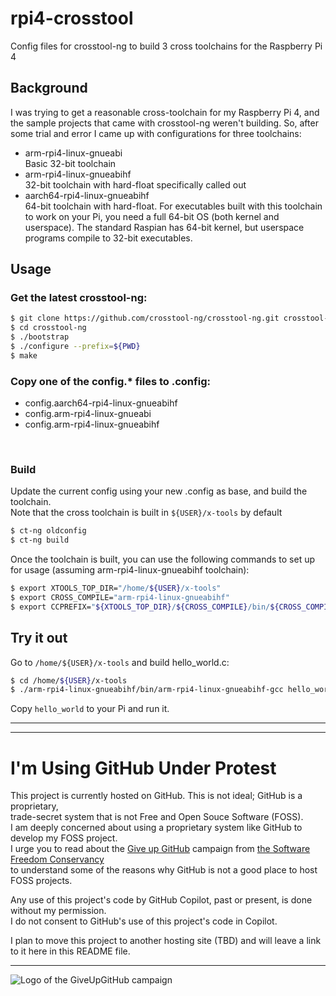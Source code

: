 # rpi4-crosstool
Config files for crosstool-ng to build 3 cross toolchains for the Raspberry Pi 4

## Background

I was trying to get a reasonable cross-toolchain for my Raspberry Pi 4, and the sample projects that
came with crosstool-ng weren't building. So, after some trial and error I came up with configurations
for three toolchains:  
* arm-rpi4-linux-gnueabi  
  Basic 32-bit toolchain
* arm-rpi4-linux-gnueabihf  
  32-bit toolchain with hard-float specifically called out
* aarch64-rpi4-linux-gnueabihf  
  64-bit toolchain with hard-float. For executables built with this toolchain to work on your Pi,
  you need a full 64-bit OS (both kernel and userspace). The standard Raspian has 64-bit kernel,
  but userspace programs compile to 32-bit executables.

## Usage

### Get the latest crosstool-ng:
```bash
$ git clone https://github.com/crosstool-ng/crosstool-ng.git crosstool-ng
$ cd crosstool-ng
$ ./bootstrap
$ ./configure --prefix=${PWD}
$ make
```

### Copy one of the config.* files to .config:

* config.aarch64-rpi4-linux-gnueabihf
* config.arm-rpi4-linux-gnueabi
* config.arm-rpi4-linux-gnueabihf

<br>

### Build
Update the current config using your new .config as base, and build the toolchain.  
Note that the cross toolchain is built in `${USER}/x-tools` by default

```bash
$ ct-ng oldconfig
$ ct-ng build
```

Once the toolchain is built, you can use the following commands to set up for usage (assuming arm-rpi4-linux-gnueabihf toolchain):
```bash
$ export XTOOLS_TOP_DIR="/home/${USER}/x-tools"
$ export CROSS_COMPILE="arm-rpi4-linux-gnueabihf"
$ export CCPREFIX="${XTOOLS_TOP_DIR}/${CROSS_COMPILE}/bin/${CROSS_COMPILE}-"
```

## Try it out
Go to `/home/${USER}/x-tools` and build hello_world.c:
```bash
$ cd /home/${USER}/x-tools
$ ./arm-rpi4-linux-gnueabihf/bin/arm-rpi4-linux-gnueabihf-gcc hello_world.c -o hello_world
```
Copy `hello_world` to your Pi and run it.

---

---

# I'm Using GitHub Under Protest

This project is currently hosted on GitHub.  This is not ideal; GitHub is a proprietary,  
trade-secret system that is not Free and Open Souce Software (FOSS).  
I am deeply concerned about using a proprietary system like GitHub to develop my FOSS project.  
I urge you to read about the
[Give up GitHub](https://GiveUpGitHub.org) campaign from
[the Software Freedom Conservancy](https://sfconservancy.org)  
to understand some of the reasons why GitHub is not a good place to host FOSS projects.

Any use of this project's code by GitHub Copilot, past or present, is done without my permission.  
I do not consent to GitHub's use of this project's code in Copilot.

I plan to move this project to another hosting site (TBD) and will leave a link to it here in this README file.

---

![Logo of the GiveUpGitHub campaign](https://sfconservancy.org/img/GiveUpGitHub.png)

